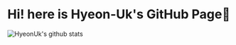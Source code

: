 
<!---
- 👋 Hi, I’m @Hyeon-Uk
- 👀 I’m interested in ...
- 🌱 I’m currently learning ...
- 💞️ I’m looking to collaborate on ...
- 📫 How to reach me ...
Hyeon-Uk/Hyeon-Uk is a ✨ special ✨ repository because its `README.md` (this file) appears on your GitHub profile.
You can click the Preview link to take a look at your changes.
---> 
**Hi! here is Hyeon-Uk's GitHub Page**👋
=============
![HyeonUk's github stats](https://github-readme-stats.vercel.app/api?username=Hyeon-Uk&show_icons=true)
